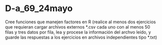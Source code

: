 # D-a_69_24mayo
Cree funciones que manejen factores en R  (realice al menos dos ejercicios que requieran cargar archivos externos *.csv cada uno con al menos 50 filas y tres datos por fila, lea y procese la información del archvo leído, y guarde las respuestas a los ejercicios  en archivos independientes tipo *.txt)
